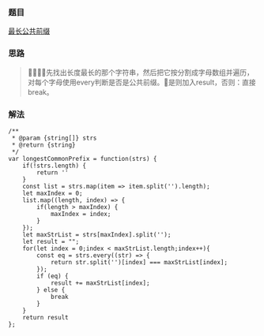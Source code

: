### 题目

[最长公共前缀](https://leetcode-cn.com/problems/longest-common-prefix/)

### 思路

> 先找出长度最长的那个字符串，然后把它按分割成字母数组并遍历，对每个字母使用every判断是否是公共前缀。是则加入result，否则：直接break。

### 解法

```
/**
 * @param {string[]} strs
 * @return {string}
 */
var longestCommonPrefix = function(strs) {
    if(!strs.length) {
        return ''
    }
    const list = strs.map(item => item.split('').length);
    let maxIndex = 0;
    list.map((length, index) => {
        if(length > maxIndex) {
            maxIndex = index;
        }
    });
    let maxStrList = strs[maxIndex].split('');
    let result = "";
    for(let index = 0;index < maxStrList.length;index++){
        const eq = strs.every((str) => {
            return str.split('')[index] === maxStrList[index];
        });
        if (eq) {
            result += maxStrList[index];
        } else {
            break
        }
    }
    return result
};
```
